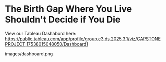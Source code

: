 # The Birth Gap Where You Live Shouldn't Decide if You Die

View our Tableau Dashabord here: https://public.tableau.com/app/profile/group.c3.ds.2025.3.1/viz/CAPSTONEPROJECT_17538015048050/Dashboard1

images/dashboard.png
